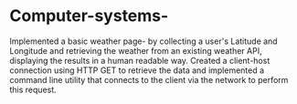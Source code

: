 # Computer-systems-
Implemented a basic weather page- by collecting a user's Latitude and Longitude and retrieving the weather from an existing weather API,
displaying the results in a human readable way.
Created a client-host connection using HTTP GET to retrieve the data
and implemented a command line utility that connects to the client via the network to perform this request.
